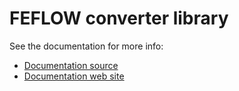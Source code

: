 # FEFLOW converter library

See the documentation for more info:

- [Documentation source](../../docs/user-guide/feflowlib.md)
- [Documentation web site](https://ogs.ogs.xyz/tools/ogstools/user-guide/feflowlib.html)
